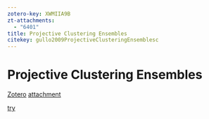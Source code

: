 ```yaml
---
zotero-key: XWMIIA9B
zt-attachments:
  - "6401"
title: Projective Clustering Ensembles
citekey: gullo2009ProjectiveClusteringEnsemblesc
---
```

# Projective Clustering Ensembles

[Zotero](zotero://select/library/items/XWMIIA9B) [attachment](<file:///Users/zihanwu/Zotero/storage/P4JFRKWY/Gullo%20et%20al_2009_Projective%20clustering%20ensembles.pdf>)

[try](zotero://note/u/WSDBA8XK/?ignore=1&#x26;line=-1)
